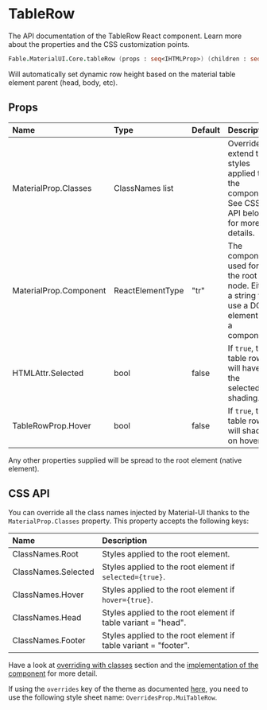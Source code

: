 # TableRow

<p class="description">The API documentation of the TableRow React component. Learn more about the properties and the CSS customization points.</p>

```fsharp
Fable.MaterialUI.Core.tableRow (props : seq<IHTMLProp>) (children : seq<ReactElement>) : ReactElement
```

Will automatically set dynamic row height
based on the material table element parent (head, body, etc).

## Props

| Name | Type | Default | Description |
|:-----|:-----|:--------|:------------|
| <span class="prop-name">MaterialProp.Classes</span> | <span class="prop-type">ClassNames list</span> |   | Override or extend the styles applied to the component.  See CSS API below for more details.  |
| <span class="prop-name">MaterialProp.Component</span> | <span class="prop-type">ReactElementType</span> | <span class="prop-default">"tr"</span> | The component used for the root node. Either a string to use a DOM element or a component. |
| <span class="prop-name">HTMLAttr.Selected</span> | <span class="prop-type">bool</span> | <span class="prop-default">false</span> | If `true`, the table row will have the selected shading. |
| <span class="prop-name">TableRowProp.Hover</span> | <span class="prop-type">bool</span> | <span class="prop-default">false</span> | If `true`, the table row will shade on hover. |

Any other properties supplied will be spread to the root element (native element).

## CSS API

You can override all the class names injected by Material-UI thanks to the `MaterialProp.Classes` property.
This property accepts the following keys:


| Name | Description |
|:-----|:------------|
| <span class="prop-name">ClassNames.Root</span> | Styles applied to the root element.
| <span class="prop-name">ClassNames.Selected</span> | Styles applied to the root element if `selected={true}`.
| <span class="prop-name">ClassNames.Hover</span> | Styles applied to the root element if `hover={true}`.
| <span class="prop-name">ClassNames.Head</span> | Styles applied to the root element if table variant = "head".
| <span class="prop-name">ClassNames.Footer</span> | Styles applied to the root element if table variant = "footer".

Have a look at [overriding with classes](#/customization/overrides) section
and the [implementation of the component](https://github.com/mui-org/material-ui/tree/master/packages/material-ui/src/TableRow/TableRow.js)
for more detail.

If using the `overrides` key of the theme as documented
[here](#/customization/themes),
you need to use the following style sheet name: `OverridesProp.MuiTableRow`.

<!--## Demos-->

<!--- [Tables](/demos/tables/)-->

